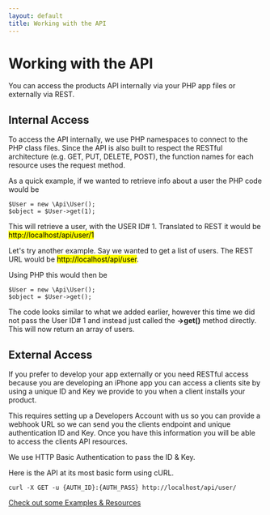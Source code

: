 ```yaml
---
layout: default
title: Working with the API
---
```


# Working with the API

You can access the products API internally via your PHP app files or externally via REST.

## Internal Access

To access the API internally, we use PHP namespaces to connect to the PHP class files. Since the API is also built
to respect the RESTful architecture (e.g. GET, PUT, DELETE, POST), the function names for each resource uses the request method.

As a quick example, if we wanted to retrieve info about a user the PHP code would be
<pre><code class="php">$User = new \Api\User();
$object = $User->get(1);</code></pre>

This will retrieve a user, with the USER ID# 1. Translated to REST it would be <mark>http://localhost/api/user/1</mark>

Let's try another example. Say we wanted to get a list of users. The REST URL would be <mark>http://localhost/api/user</mark>.

Using PHP this would then be
<pre><code class="php">$User = new \Api\User();
$object = $User->get();</code></pre>

The code looks similar to what we added earlier, however this time we did not pass the User ID# 1 and instead just called the
**->get()** method directly. This will now return an array of users.

## External Access

If you prefer to develop your app externally or you need RESTful access because you are developing an iPhone app you can access
a clients site by using a unique ID and Key we provide to you when a client installs your product.

This requires setting up a Developers Account with us so you can provide a webhook URL so we can send you the clients
endpoint and unique authentication ID and Key. Once you have this information you will be able to access the clients API resources.

We use HTTP Basic Authentication to pass the ID & Key.

Here is the API at its most basic form using cURL.
<pre><code class="curl">curl -X GET -u {AUTH_ID}:{AUTH_PASS} http://localhost/api/user/</code></pre>

<a href="/apps/examples-and-resources/" class="next">Check out some Examples & Resources</a>